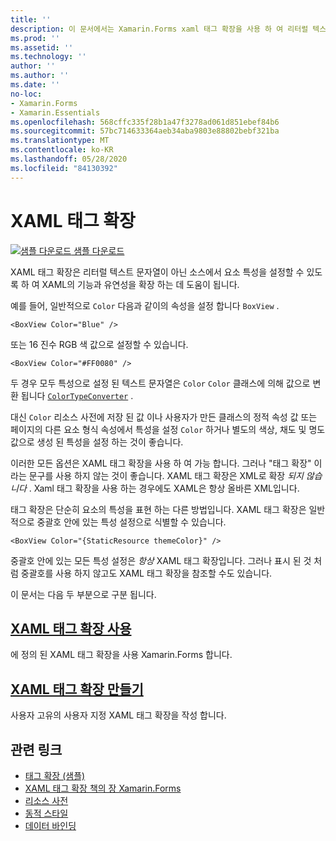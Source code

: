 ```yaml
---
title: ''
description: 이 문서에서는 Xamarin.Forms xaml 태그 확장을 사용 하 여 리터럴 텍스트 문자열이 아닌 소스에서 요소 특성을 설정할 수 있도록 하 여 xaml의 기능과 유연성을 확장 하는 방법을 설명 합니다.
ms.prod: ''
ms.assetid: ''
ms.technology: ''
author: ''
ms.author: ''
ms.date: ''
no-loc:
- Xamarin.Forms
- Xamarin.Essentials
ms.openlocfilehash: 568cffc335f28b1a47f3278ad061d851ebef84b6
ms.sourcegitcommit: 57bc714633364aeb34aba9803e88802bebf321ba
ms.translationtype: MT
ms.contentlocale: ko-KR
ms.lasthandoff: 05/28/2020
ms.locfileid: "84130392"
---
```

# <a name="xaml-markup-extensions"></a>XAML 태그 확장

[![샘플 다운로드](~/media/shared/download.png) 샘플 다운로드](https://docs.microsoft.com/samples/xamarin/xamarin-forms-samples/xaml-markupextensions)

XAML 태그 확장은 리터럴 텍스트 문자열이 아닌 소스에서 요소 특성을 설정할 수 있도록 하 여 XAML의 기능과 유연성을 확장 하는 데 도움이 됩니다.

예를 들어, 일반적으로 `Color` 다음과 같이의 속성을 설정 합니다 `BoxView` .

```xaml
<BoxView Color="Blue" />
```

또는 16 진수 RGB 색 값으로 설정할 수 있습니다.

```xaml
<BoxView Color="#FF0080" />
```

두 경우 모두 특성으로 설정 된 텍스트 문자열은 `Color` `Color` 클래스에 의해 값으로 변환 됩니다 [`ColorTypeConverter`](xref:Xamarin.Forms.ColorTypeConverter) .

대신 `Color` 리소스 사전에 저장 된 값 이나 사용자가 만든 클래스의 정적 속성 값 또는 페이지의 다른 요소 형식 속성에서 특성을 설정 `Color` 하거나 별도의 색상, 채도 및 명도 값으로 생성 된 특성을 설정 하는 것이 좋습니다.

이러한 모든 옵션은 XAML 태그 확장을 사용 하 여 가능 합니다. 그러나 "태그 확장" 이라는 문구를 사용 하지 않는 것이 좋습니다. XAML 태그 확장은 XML로 확장 *되지 않습니다* . Xaml 태그 확장을 사용 하는 경우에도 XAML은 항상 올바른 XML입니다.

태그 확장은 단순히 요소의 특성을 표현 하는 다른 방법입니다. XAML 태그 확장은 일반적으로 중괄호 안에 있는 특성 설정으로 식별할 수 있습니다.

```xaml
<BoxView Color="{StaticResource themeColor}" />
```

중괄호 안에 있는 모든 특성 설정은 *항상* XAML 태그 확장입니다. 그러나 표시 된 것 처럼 중괄호를 사용 하지 않고도 XAML 태그 확장을 참조할 수도 있습니다.

이 문서는 다음 두 부분으로 구분 됩니다.

## <a name="consuming-xaml-markup-extensions"></a>[XAML 태그 확장 사용](consuming.md)  

에 정의 된 XAML 태그 확장을 사용 Xamarin.Forms 합니다.

## <a name="creating-xaml-markup-extensions"></a>[XAML 태그 확장 만들기](creating.md)

사용자 고유의 사용자 지정 XAML 태그 확장을 작성 합니다.

## <a name="related-links"></a>관련 링크

- [태그 확장 (샘플)](https://docs.microsoft.com/samples/xamarin/xamarin-forms-samples/xaml-markupextensions)
- [XAML 태그 확장 책의 장 Xamarin.Forms](~/xamarin-forms/creating-mobile-apps-xamarin-forms/summaries/chapter10.md)
- [리소스 사전](~/xamarin-forms/xaml/resource-dictionaries.md)
- [동적 스타일](~/xamarin-forms/user-interface/styles/dynamic.md)
- [데이터 바인딩](~/xamarin-forms/app-fundamentals/data-binding/index.md)
